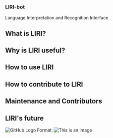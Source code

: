 ### LIRI-bot
Language Interpretation and Recognition Interface

## What is LIRI?

## Why is LIRI useful?

## How to use LIRI

## How to contribute to LIRI

## Maintenance and Contributors

## LIRI's future



![GitHub Logo](/images/1.png)
Format: ![This is an image](url)